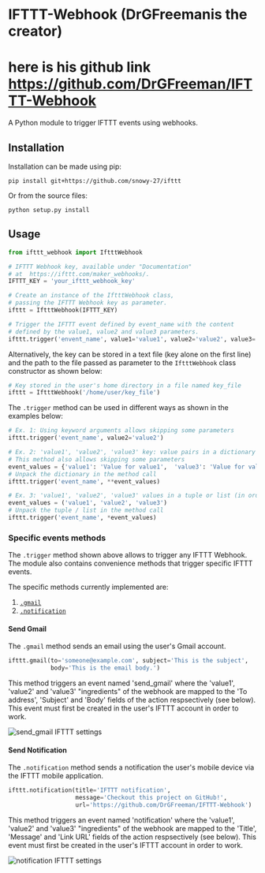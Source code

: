# IFTTT-Webhook (DrGFreemanis the creator) 
# here is his github link https://github.com/DrGFreeman/IFTTT-Webhook
A Python module to trigger IFTTT events using webhooks.

## Installation

Installation can be made using pip:

```
pip install git+https://github.com/snowy-27/ifttt
```

Or from the source files:

```
python setup.py install
```

## Usage

```Python
from ifttt_webhook import IftttWebhook

# IFTTT Webhook key, available under "Documentation"
# at  https://ifttt.com/maker_webhooks/.
IFTTT_KEY = 'your_ifttt_webhook_key'

# Create an instance of the IftttWebhook class,
# passing the IFTTT Webhook key as parameter.
ifttt = IftttWebhook(IFTTT_KEY)

# Trigger the IFTTT event defined by event_name with the content
# defined by the value1, value2 and value3 parameters.
ifttt.trigger('envent_name', value1='value1', value2='value2', value3='value3')
```

Alternatively, the key can be stored in a text file (key alone on the first line) and the path to the file passed as parameter to the `IftttWebhook` class constructor as shown below:

```Python
# Key stored in the user's home directory in a file named key_file
ifttt = IftttWebhook('/home/user/key_file')
```

The `.trigger` method can be used in different ways as shown in the examples below:

```Python
# Ex. 1: Using keyword arguments allows skipping some parameters
ifttt.trigger('event_name', value2='value2')

# Ex. 2: 'value1', 'value2', 'value3' key: value pairs in a dictionary
# This method also allows skipping some parameters
event_values = {'value1': 'Value for value1',  'value3': 'Value for value3'}
# Unpack the dictionary in the method call
ifttt.trigger('event_name', **event_values)

# Ex. 3: 'value1', 'value2', 'value3' values in a tuple or list (in order)
event_values = ('value1', 'value2', 'value3')
# Unpack the tuple / list in the method call
ifttt.trigger('event_name', *event_values)
```

### Specific events methods

The `.trigger` method shown above allows to trigger any IFTTT Webhook. The module also contains convenience methods that trigger specific IFTTT events.


The specific methods currently implemented are:
1. [`.gmail`](https://github.com/DrGFreeman/IFTTT-Webhook#send-gmail)
1. [`.notification`](https://github.com/DrGFreeman/IFTTT-Webhook#send-notification)

#### Send Gmail

The `.gmail` method sends an email using the user's Gmail account.

```Python
ifttt.gmail(to='someone@example.com', subject='This is the subject',
            body='This is the email body.')
```

This method triggers an event named 'send_gmail' where the 'value1', 'value2' and 'value3' "ingredients" of the webhook are mapped to the 'To address', 'Subject' and 'Body' fields of the action respsectively (see below). This event must first be created in the user's IFTTT account in order to work.

![send_gmail IFTTT settings](docs/send_gmail_ifttt.png)

#### Send Notification

The `.notification` method sends a notification the user's mobile device via the IFTTT mobile application.

```Python
ifttt.notification(title='IFTTT notification',
                   message='Checkout this project on GitHub!',
                   url='https://github.com/DrGFreeman/IFTTT-Webhook')
```

This method triggers an event named 'notification' where the 'value1', 'value2' and 'value3' "ingredients" of the webhook are mapped to the 'Title', 'Message' and 'Link URL' fields of the action respsectively (see below). This event must first be created in the user's IFTTT account in order to work.

![notification IFTTT settings](docs/notification_ifttt.png)

